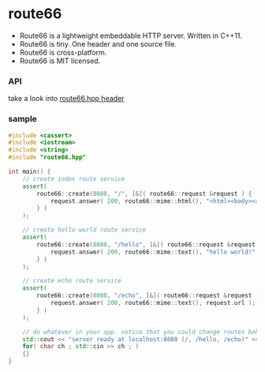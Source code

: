 route66
=======

- Route66 is a lightweight embeddable HTTP server. Written in C++11.
- Route66 is tiny. One header and one source file.
- Route66 is cross-platform.
- Route66 is MIT licensed.

### API
take a look into [route66.hpp header](route66.hpp)

### sample
```c++
#include <cassert>
#include <iostream>
#include <string>
#include "route66.hpp"

int main() {
    // create index route service
    assert(
        route66::create(8080, "/", [&]( route66::request &request ) {
            request.answer( 200, route66::mime::html(), "<html><body><a href='/hello'>#</a></body></html>" );
        } )
    );

    // create hello world route service
    assert(
        route66::create(8080, "/hello", [&]( route66::request &request ) {
            request.answer( 200, route66::mime::text(), "hello world!" );
        } )
    );

    // create echo route service
    assert(
        route66::create(8080, "/echo", [&]( route66::request &request ) {
            request.answer( 200, route66::mime::text(), request.url );
        } )
    );

    // do whatever in your app. notice that you could change routes behavior in runtime.
    std::cout << "server ready at localhost:8080 (/, /hello, /echo)" << std::endl;
    for( char ch ; std::cin >> ch ; )
    {}
}
```

